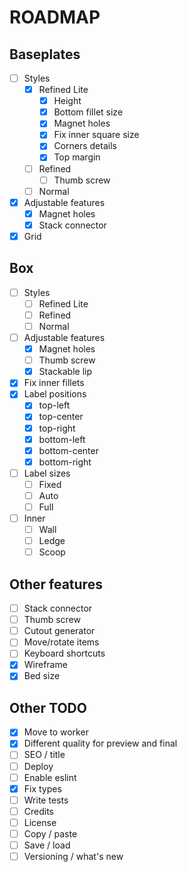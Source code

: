 # ROADMAP

## Baseplates
- [ ] Styles
  - [x] Refined Lite
    - [x] Height 
    - [x] Bottom fillet size
    - [x] Magnet holes
    - [x] Fix inner square size
    - [x] Corners details
    - [x] Top margin
  - [ ] Refined
    - [ ] Thumb screw
  - [ ] Normal
- [x] Adjustable features
  - [x] Magnet holes
  - [x] Stack connector
- [x] Grid

## Box
- [ ] Styles
  - [ ] Refined Lite
  - [ ] Refined
  - [ ] Normal
- [ ] Adjustable features
  - [x] Magnet holes
  - [ ] Thumb screw
  - [x] Stackable lip
- [x] Fix inner fillets
- [x] Label positions
  - [x] top-left
  - [x] top-center
  - [x] top-right
  - [x] bottom-left
  - [x] bottom-center
  - [x] bottom-right
- [ ] Label sizes
  - [ ] Fixed
  - [ ] Auto
  - [ ] Full
- [ ] Inner
  - [ ] Wall
  - [ ] Ledge
  - [ ] Scoop

## Other features
- [ ] Stack connector
- [ ] Thumb screw
- [ ] Cutout generator
- [ ] Move/rotate items
- [ ] Keyboard shortcuts
- [x] Wireframe
- [x] Bed size

## Other TODO
- [x] Move to worker
- [x] Different quality for preview and final
- [ ] SEO / title
- [ ] Deploy
- [ ] Enable eslint
- [x] Fix types
- [ ] Write tests
- [ ] Credits
- [ ] License
- [ ] Copy / paste
- [ ] Save / load
- [ ] Versioning / what's new